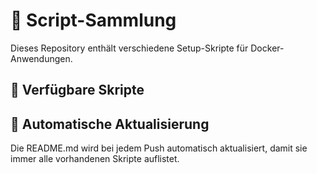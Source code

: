 # 🚀 Script-Sammlung

Dieses Repository enthält verschiedene Setup-Skripte für Docker-Anwendungen.

## 📂 Verfügbare Skripte


## 🔄 Automatische Aktualisierung

Die README.md wird bei jedem Push automatisch aktualisiert, damit sie immer alle vorhandenen Skripte auflistet.
